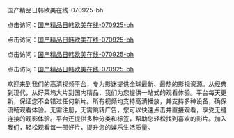 国产精品日韩欧美在线-070925-bh

点击访问：<a href="https://heiliaoe8ajia.pages.dev">国产精品日韩欧美在线-070925-bh</a>

点击访问：<a href="https://heiliaoxqkkct.pages.dev">国产精品日韩欧美在线-070925-bh</a>

点击访问：<a href="https://heiliaoxwd5i8.pages.dev">国产精品日韩欧美在线-070925-bh</a>

点击访问：<a href="https://heiliaowt0d7p.pages.dev">国产精品日韩欧美在线-070925-bh</a>

欢迎来到我们的高清视频平台，专为影迷提供全球最新、最热的影视资源。从经典到现代，从好莱坞大片到国内精品，我们为您提供一站式的观看体验。平台每天更新，保证您不会错过任何新片。所有视频均支持高清播放，并支持多种设备，确保流畅观看体验。无需注册，无需跳转广告，您可以快速点击并直接观看，享受无缝连接的观影体验。平台还提供多种分类和标签，帮助您轻松找到喜欢的影片。加入我们，轻松观看每一部好片，提升您的娱乐生活质量。

<span style="display:none;">[Canonical link](https://github.com/songdima20250709/viv2 ）</span>
